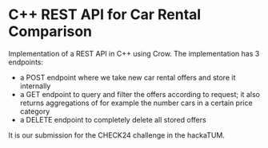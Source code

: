 # C++ REST API for Car Rental Comparison

Implementation of a REST API in C++ using Crow.
The implementation has 3 endpoints:
- a POST endpoint where we take new car rental offers and store it internally
- a GET endpoint to query and filter the offers according to request; it also returns aggregations of for example the number cars in a certain price category
- a DELETE endpoint to completely delete all stored offers

It is our submission for the CHECK24 challenge in the hackaTUM.
